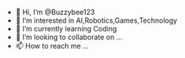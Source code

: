 - 👋 Hi, I’m @Buzzybee123
- 👀 I’m interested in AI,Robotics,Games,Technology  
- 🌱 I’m currently learning Coding 
- 💞️ I’m looking to collaborate on ...
- 📫 How to reach me ...

<!---
Buzzybee123/Buzzybee123 is a ✨ special ✨ repository because its `README.md` (this file) appears on your GitHub profile.
You can click the Preview link to take a look at your changes.
--->
